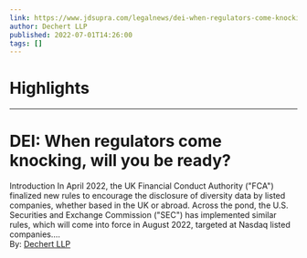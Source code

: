 ```yaml
---
link: https://www.jdsupra.com/legalnews/dei-when-regulators-come-knocking-will-9502613/
author: Dechert LLP
published: 2022-07-01T14:26:00
tags: []
---
```

# Highlights


---
# DEI: When regulators come knocking, will you be ready?
Introduction In April 2022, the UK Financial Conduct Authority ("FCA") finalized new rules to encourage the disclosure of diversity data by listed companies, whether based in the UK or abroad. Across the pond, the U.S. Securities and Exchange Commission ("SEC") has implemented similar rules, which will come into force in August 2022, targeted at Nasdaq listed companies....  
By: [Dechert LLP](https://www.jdsupra.com/profile/dechert/)